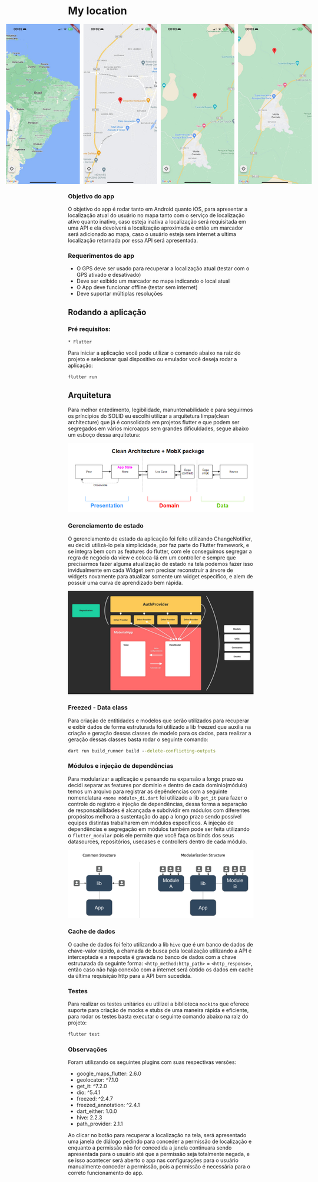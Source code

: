 # My location

<div style="display: flex; justify-content: center;">
<img src="https://github.com/MarioJunio/cloudwalk-location-app/blob/develop/images/img1.jpeg" width="200" style="margin-right: 10px;">

<img src="https://github.com/MarioJunio/cloudwalk-location-app/blob/develop/images/img2.jpeg" width="200" style="margin-right: 10px;">

<img src="https://github.com/MarioJunio/cloudwalk-location-app/blob/develop/images/img3.jpeg" width="200" style="margin-right: 10px;">

<img src="https://github.com/MarioJunio/cloudwalk-location-app/blob/develop/images/img4.jpeg" width="200" style="margin-right: 10px;">
</div>

### Objetivo do app
O objetivo do app é rodar tanto em Android quanto iOS, para apresentar a localização atual do usuário no mapa tanto com o serviço de localização ativo quanto inativo, caso esteja inativa a localização será requisitada em uma API e ela devolverá a localização aproximada e então um marcador será adicionado ao mapa, caso o usuário esteja sem internet a ultima localização retornada por essa API será apresentada.


### Requerimentos do app
* O GPS deve ser usado para recuperar a localização atual (testar com o GPS ativado e desativado)
* Deve ser exibido um marcador no mapa indicando o local atual
* O App deve funcionar offline (testar sem internet)
* Deve suportar múltiplas resoluções

## Rodando a aplicação

### Pré requisitos:
```text
* Flutter
```

Para iniciar a aplicação você pode utilizar o comando abaixo na raiz do projeto e selecionar qual dispositivo ou emulador você deseja rodar a aplicação:

```bat
flutter run
```

## Arquitetura
Para melhor entedimento, legibilidade, manuntenabilidade e para seguirmos os príncipios do SOLID eu escolhi utilizar a arquitetura limpa(clean architecture) que já é consolidada em projetos flutter e que podem ser segregados em vários microapps sem grandes dificuldades, segue abaixo um esboço dessa arquitetura:

![](https://github.com/MarioJunio/cloudwalk-location-app/blob/develop/images/clean_arc_flutter.png)

### Gerenciamento de estado
O gerenciamento de estado da aplicação foi feito utilizando ChangeNotifier, eu decidi utilizá-lo pela simplicidade, por faz parte do Flutter framework, e se integra bem com as features do flutter, com ele conseguimos segregar a regra de negócio da view e coloca-lá em um controller e sempre que precisarmos fazer alguma atualização de estado na tela podemos fazer isso invidualmente em cada Widget sem precisar reconstruir a árvore de widgets novamente para atualizar somente um widget específico, e alem de possuir uma curva de aprendizado bem rápida.

![](https://github.com/MarioJunio/cloudwalk-location-app/blob/develop/images/change_notifier.jpeg)

### Freezed - Data class
Para criação de entitidades e modelos que serão utilizados para recuperar e exibir dados de forma estruturada foi utilizado a lib freezed que auxilia na criação e geração dessas classes de modelo para os dados, para realizar a geração dessas classes basta rodar o seguinte comando:
```bat
dart run build_runner build --delete-conflicting-outputs
```

### Módulos e injeção de dependências
Para modularizar a aplicação e pensando na expansão a longo prazo eu decidi separar as features por domínio e dentro de cada domínio(módulo) temos um arquivo para registrar as depêndencias com a seguinte nomenclatura `<nome módulo>_di.dart` foi utilizado a lib `get_it` para fazer o controle do registro e injeção de dependências, dessa forma a separação de responsabilidades é alcançada e subdividir em módulos com diferentes propósitos melhora a sustentação do app a longo prazo sendo possível equipes distintas trabalharem em módulos específicos. A injeção de dependências e segregação em módulos também pode ser feita utilizando o `flutter_modular` pois ele permite que você faça os binds dos seus datasources, repositórios, usecases e controllers dentro de cada módulo. 

![](https://github.com/MarioJunio/cloudwalk-location-app/blob/develop/images/module_architecture.png)

### Cache de dados
O cache de dados foi feito utilizando a lib `hive` que é um banco de dados de chave-valor rápido, a chamada de busca pela localização utilizando a API é interceptada e a resposta é gravada no banco de dados com a chave estruturada da seguinte forma: `<http_method:http_path>` = `<http_response>`, então caso não haja conexão com a internet será obtido os dados em cache da última requisição http para a API bem sucedida.

### Testes
Para realizar os testes unitários eu utilizei a biblioteca `mockito` que oferece suporte para criação de mocks e stubs de uma maneira rápida e eficiente, para rodar os testes basta executar o seguinte comando abaixo na raiz do projeto:

```bat
flutter test
```

### Observações
Foram utilizando os seguintes plugins com suas respectivas versões:
- google_maps_flutter: 2.6.0
- geolocator: ^7.1.0
- get_it: ^7.2.0
- dio: ^5.4.1
- freezed: ^2.4.7
- freezed_annotation: ^2.4.1
- dart_either: 1.0.0
- hive: 2.2.3
- path_provider: 2.1.1

Ao clicar no botão para recuperar a localização na tela, será apresentado uma janela de diálogo pedindo para conceder a permissão de localização e enquanto a permissão não for concedida a janela  continuara sendo apresentada para o usuário até que a permissão seja totalmente negada, e se isso acontecer será aberto o app nas configurações para o usuário manualmente conceder a permissão, pois a permissão é necessária para o correto funcionamento do app.